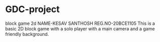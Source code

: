 # GDC-project
block game 2d
NAME-KESAV SANTHOSH
REG.NO-20BCE1105
This is a basic 2D block game with a solo player with a main camera and a game friendly background.

